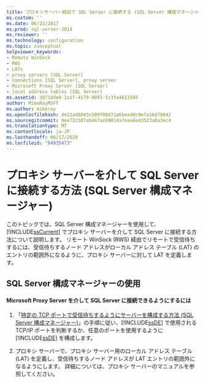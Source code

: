 ```yaml
---
title: プロキシサーバー経由で SQL Server に接続する (SQL Server 構成マネージャー) |Microsoft Docs
ms.custom: ''
ms.date: 06/22/2017
ms.prod: sql-server-2014
ms.reviewer: ''
ms.technology: configuration
ms.topic: conceptual
helpviewer_keywords:
- Remote WinSock
- RWS
- LATs
- proxy servers [SQL Server]
- connections [SQL Server], proxy server
- Microsoft Proxy Server [SQL Server]
- local address tables [SQL Server]
ms.assetid: 39714de0-2a1f-4179-9091-5c3fa4612545
author: MikeRayMSFT
ms.author: mikeray
ms.openlocfilehash: de22ad6043c509f08471a6bea40c0efa18d76842
ms.sourcegitcommit: 9ee72c507ab447ac69014a7eea4e43523a0a3ec4
ms.translationtype: MT
ms.contentlocale: ja-JP
ms.lasthandoff: 06/17/2020
ms.locfileid: "84935473"
---
```

# <a name="connect-to-sql-server-through-a-proxy-server-sql-server-configuration-manager"></a>プロキシ サーバーを介して SQL Server に接続する方法 (SQL Server 構成マネージャー)
  このトピックでは、SQL Server 構成マネージャーを使用して、[!INCLUDE[ssCurrent](../../includes/sscurrent-md.md)] でプロキシ サーバーを介して SQL Server に接続する方法について説明します。 リモート WinSock (RWS) 経由でリモートで受信待ちするには、受信待ちするノード アドレスがローカル アドレス テーブル (LAT) のエントリの範囲外になるように、プロキシ サーバーに対して LAT を定義します。  
  
##  <a name="using-sql-server-configuration-manager"></a><a name="SSMSProcedure"></a> SQL Server 構成マネージャーの使用  
  
#### <a name="to-enable-connections-to-sql-server-through-microsoft-proxy-server"></a>Microsoft Proxy Server を介して SQL Server に接続できるようにするには  
  
1.  「[特定の TCP ポートで受信待ちするようにサーバーを構成する方法 &#40;SQL Server 構成マネージャー&#41;](configure-a-server-to-listen-on-a-specific-tcp-port.md)」の手順に従い、[!INCLUDE[ssDE](../../includes/ssde-md.md)] で使用される TCP/IP ポートを判断するか、任意のポートを使用するように [!INCLUDE[ssDE](../../includes/ssde-md.md)] を構成します。  
  
2.  プロキシ サーバーで、プロキシ サーバー用のローカル アドレス テーブル (LAT) を定義し、受信待ちするノード アドレスが LAT エントリの範囲外になるようにします。 詳細については、プロキシ サーバーのマニュアルを参照してください。  
  
  
